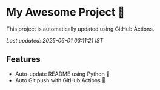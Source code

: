 # My Awesome Project 🚀

This project is automatically updated using GitHub Actions.

_Last updated: 2025-06-01 03:11:21 IST_

## Features
- Auto-update README using Python 🐍
- Auto Git push with GitHub Actions 🤖
